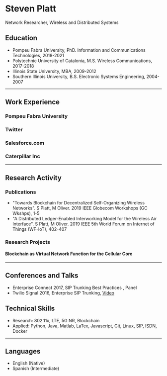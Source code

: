 # Steven Platt
Network Researcher, Wireless and Distributed Systems

## Education
* Pompeu Fabra University, PhD. Information and Communications Technologies, 2018-2021
* Polytechnic University of Catalonia, M.S. Wireless Communications, 2017-2018
* Illinois State University, MBA, 2009-2012
* Southern Illinois University, B.S. Electronic Systems Engineering, 2004-2007
---
## Work Experience
### Pompeu Fabra University

### Twitter

### Salesforce.com

### Caterpillar Inc
---
## Research Activity
### Publications
* "Towards Blockchain for Decentralized Self-Organizing Wireless Networks". S Platt, M Oliver. 2019 IEEE Globecom Workshops (GC Wkshps), 1-5
* "A Distributed Ledger-Enabled Interworking Model for the Wireless Air Interface". S Platt, M Oliver. 2019 IEEE 5th World Forum on Internet of Things (WF-IoT), 402-407

### Research Projects
#### Blockchain as Virtual Network Function for the Cellular Core
---
## Conferences and Talks
* Enterprise Connect 2017, SIP Trunking Best Practices , Panel
* Twilio Signal 2016, Enterprise SIP Trunking, [Video](https://www.youtube.com/watch?v=lFzqYgF2MPQ&feature=emb_logo)

## Technical Skills
* Research: 802.11x, LTE, 5G NR, Blockchain
* Applied: Python, Java, Matlab, LaTex, Javascript, Git, Linux, SIP, ISDN, Docker
---
## Languages
* English (Native)
* Spanish (Intermediate)
